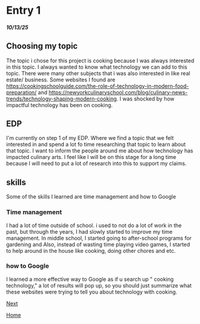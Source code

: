 # Entry 1
##### 10/13/25
##  Choosing my topic

The topic i chose for this project is cooking because I was always interested in this topic. I always wanted to know what technology we can add to this topic. There were many other subjects that i was also interested in like real estate/ business. Some websites I found are https://cookingschoolguide.com/the-role-of-technology-in-modern-food-preparation/ and https://newyorkculinaryschool.com/blog/culinary-news-trends/technology-shaping-modern-cooking. I was shocked by how impactful technology has been on cooking.

## EDP
I'm currently on step 1 of my EDP. Where we find a topic that we felt interested in and spend a lot fo time researching that topic to learn about that topic. I want to inform the people around me about how technology has impacted culinary arts. I feel like I will be on this stage for a long time because I will need to put a lot of research into this to support my claims.


## skills
Some of the skills I learned are time management and how to Google 

### Time management 

I had a lot of time outside of school. i used to not do a lot of work in the past, but through the years, I had slowly started to improve my time management. In middle school, I started going to after-school programs for gardening and Also, instead of wasting time playing video games, I started to help around in the house like cooking, doing other chores and etc.


### how to Google
I learned a more effective way to Google as if u search up " cooking technology," a lot of results will pop up, so you should just summarize what these websites were trying to tell you about technology with cooking.


[Next](entry02.md)

[Home](../README.md)
